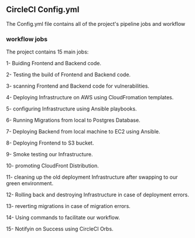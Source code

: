 

## CircleCI Config.yml

The Config.yml file contains all of the project's pipeline jobs and workflow

###  workflow jobs

The project contains 15 main jobs:

1- Buiding Frontend and Backend code.

2- Testing the build of Frontend and Backend code.

3- scanning Frontend and Backend code for vulnerabilities.

4- Deploying Infrastructure on AWS using CloudFromation templates.

5- configuring Infrastructure using Ansible playbooks.

6- Running Migrations from local to Postgres Database.

7- Deploying Backend from local machine to EC2 using Ansible.

8- Deploying Frontend to S3 bucket.

9- Smoke testing our Infrastructure.

10- promoting CloudFront Distribution.

11- cleaning up the old deployment Infrastructure after swapping to our green environment.

12- Rolling back and destroying Infrastructure in case of deployment errors.

13- reverting migrations in case of migration errors.

14- Using commands to facilitate our workflow.

15- Notifyin on Success using CircleCI Orbs.
